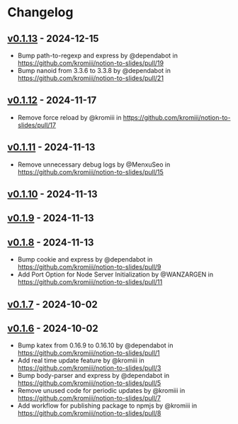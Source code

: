 # Changelog

## [v0.1.13](https://github.com/kromiii/notion-to-slides/compare/v0.1.12...v0.1.13) - 2024-12-15
- Bump path-to-regexp and express by @dependabot in https://github.com/kromiii/notion-to-slides/pull/19
- Bump nanoid from 3.3.6 to 3.3.8 by @dependabot in https://github.com/kromiii/notion-to-slides/pull/21

## [v0.1.12](https://github.com/kromiii/notion-to-slides/compare/v0.1.11...v0.1.12) - 2024-11-17
- Remove force reload by @kromiii in https://github.com/kromiii/notion-to-slides/pull/17

## [v0.1.11](https://github.com/kromiii/notion-to-slides/compare/v0.1.10...v0.1.11) - 2024-11-13
- Remove unnecessary debug logs by @MenxuSeo in https://github.com/kromiii/notion-to-slides/pull/15

## [v0.1.10](https://github.com/kromiii/notion-to-slides/compare/v0.1.9...v0.1.10) - 2024-11-13

## [v0.1.9](https://github.com/kromiii/notion-to-slides/compare/v0.1.8...v0.1.9) - 2024-11-13

## [v0.1.8](https://github.com/kromiii/notion-to-slides/compare/v0.1.7...v0.1.8) - 2024-11-13
- Bump cookie and express by @dependabot in https://github.com/kromiii/notion-to-slides/pull/9
- Add Port Option for Node Server Initialization by @WANZARGEN in https://github.com/kromiii/notion-to-slides/pull/11

## [v0.1.7](https://github.com/kromiii/notion-to-slides/compare/v0.1.6...v0.1.7) - 2024-10-02

## [v0.1.6](https://github.com/kromiii/notion-to-slides/commits/v0.1.6) - 2024-10-02
- Bump katex from 0.16.9 to 0.16.10 by @dependabot in https://github.com/kromiii/notion-to-slides/pull/1
- Add real time update feature by @kromiii in https://github.com/kromiii/notion-to-slides/pull/3
- Bump body-parser and express by @dependabot in https://github.com/kromiii/notion-to-slides/pull/5
- Remove unused code for periodic updates by @kromiii in https://github.com/kromiii/notion-to-slides/pull/7
- Add workflow for publishing package to npmjs by @kromiii in https://github.com/kromiii/notion-to-slides/pull/8
